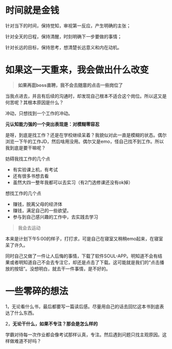 



# 时间就是金钱

针对当下的时间，保持觉知，审视第一反应，产生明确的主张；

针对全天的日程，保持清醒，时刻明确下一步要做的事情；

针对长远的目标，保持思考，想清楚长远意义和内在动机。

# 如果这一天重来，我会做出什么改变



> **如果再逛boss直聘，我不会去随意的点击一些岗位了**

当我点进去，并且有后续的沟通时，却发现自己根本不适合这个岗位。所以这又是何苦呢？其根本原因是什么？

冲动，只想找到一个工作的冲动。

**元认知能力强的一个突出表现是：对模糊零容忍**

是呀，到底是找工作？还是在学校继续呆着？我貌似对此一直是模糊的状态。偶尔浏览一下午的工作JD，然后啥用没用。偶尔又是emo，怪自己找不到工作。所以我到底是要干嘛呢？

妨碍我找工作的几个点

- 有实验课上机，有考试
- 还有很多书想去看
- 虽然大四一整年我都可以去实习（有2门选修课还没有ok掉）

想找工作的几个点

- 赚钱，脱离父母的经济体
- 赚钱，满足自己的一些欲望。
- 参与到自己感兴趣的工作中，去实践去学习





> 我会去运动

本来是计划下午5:00的样子，打打求，可是自己在寝室又稍稍emo起来，在寝室呆了许久。

同时自己又做了一件让人后悔的事情，下载了软件SOUL-APP。明知道不会有结果或者明知道自己不会去专注它，却还是点击了下载。这可能就是我们的“点击播放的按钮”。没想明白，就去干一件事情，是不好的。



# 一些零碎的想法

1，无论看什么书，最后都要写一篇读后感。尽量用自己的话去回忆这本书到底表达了什么东西。

2，**无论干什么，如果不专注？那会是怎么样的**

学霸对待每一次作业都会像考试那样认真，专注。然后遇到问题只找主观原因。这样做难道不好吗？

